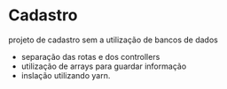 # Cadastro
projeto de cadastro sem a utilização de bancos de dados

- separação das rotas e dos controllers
- utilização de arrays para guardar informação
- inslação utilizando yarn.
